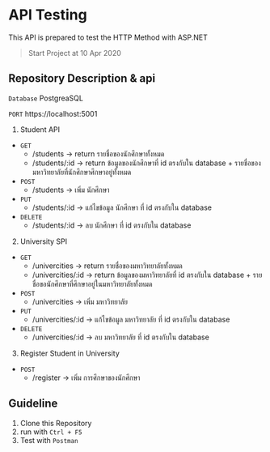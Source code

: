 # API Testing
This API is prepared to test the HTTP Method with ASP.NET
> Start Project at 10 Apr 2020
## Repository Description & api
```Database``` PostgreaSQL

```PORT``` https://localhost:5001
1. Student API
- ```GET``` 
  * /students -> return รายชื่อของนักศึกษาทั้งหมด
  * /students/:id -> return ข้อมูลของนักศึกษาที่ id ตรงกับใน database + รายชื่อของมหาวิทยาลัยที่นักศึกษาศึกษาอยู่ทั้งหมด
- ```POST``` 
  * /students -> เพิ่ม นักศึกษา
- ```PUT```
  * /students/:id -> แก้ไขข้อมูล นักศึกษา ที่ id ตรงกับใน database
- ```DELETE``` 
  * /students/:id -> ลบ นักศึกษา ที่ id ตรงกับใน database

2. University SPI
- ```GET``` 
  * /univercities -> return รายชื่อของมหาวิทยาลัยทั้งหมด
  * /univercities/:id -> return ข้อมูลของมหาวิทยาลัยที่ id ตรงกับใน database + รายชื่อขอนักศึกษาที่ศึกษาอยู่ในมหาวิทยาลัยทั้งหมด
- ```POST``` 
  * /univercities -> เพิ่ม มหาวิทยาลัย
- ```PUT``` 
  * /univercities/:id -> แก้ไขข้อมูล มหาวิทยาลัย ที่ id ตรงกับใน database
- ```DELETE``` 
  * /univercities/:id -> ลบ มหาวิทยาลัย ที่ id ตรงกับใน database

3. Register Student in University
- ```POST``` 
  * /register -> เพิ่ม การศึกษาของนักศึกษา
  
 ## Guideline
1. Clone this Repository
2. run with ```Ctrl + F5```
3. Test with ```Postman```
